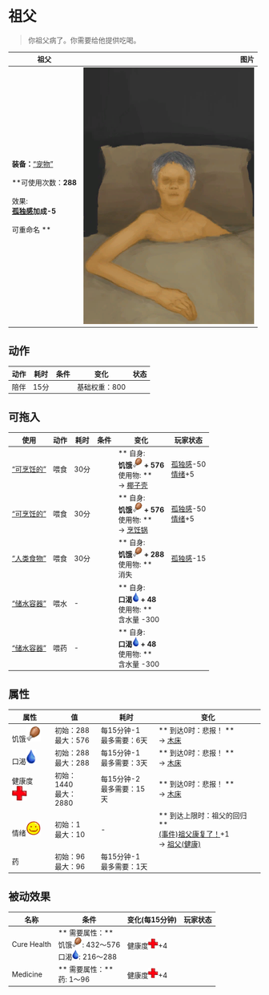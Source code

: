 # 祖父  
> 你祖父病了。你需要给他提供吃喝。  
  
  祖父  |   图片   
 ----  |  ----:   
 **装备：**[“宠物”](eTag_Pet.md)<br><br>**可使用次数：**288<br><br>** 效果: **<br>[孤独感](Loneliness.md)加成-5<br><br>** 可重命名 **  |  ![](Sprite/GranfatherSick.png)   
  
## 动作  
动作  |  耗时  |  条件  |  变化  |  状态  
----  |  ----  |  ----  |  ----  |  ----  
陪伴<br>  |  15分  |    |  基础权重：800<br>  |    
## 可拖入  
使用  |  动作  |  耗时  |  条件  |  变化  |  玩家状态  
----  |  ----  |  ----  |  ----  |  ----  |  ----  
[“可烹饪的”](tag_MealCoconutShell.md)  |  喂食  |  30分  |    |  ** 自身: **<br>饥饿<img decoding="async" src="Sprite/Hunger.png" href="a.md" style="max-width:20px;max-height:20px;"> + 576<br>** 使用物: **<br>→ [椰子壳](CoconutShell.md)  |  [孤独感](Loneliness.md)-50<br>[情绪](Morale.md)+5  
[“可烹饪的”](tag_MealCookingpot.md)  |  喂食  |  30分  |    |  ** 自身: **<br>饥饿<img decoding="async" src="Sprite/Hunger.png" href="a.md" style="max-width:20px;max-height:20px;"> + 576<br>** 使用物: **<br>→ [烹饪锅](CookingPot.md)  |  [孤独感](Loneliness.md)-50<br>[情绪](Morale.md)+5  
[“人类食物”](tag_HumanFood.md)  |  喂食  |  30分  |    |  ** 自身: **<br>饥饿<img decoding="async" src="Sprite/Hunger.png" href="a.md" style="max-width:20px;max-height:20px;"> + 288<br>** 使用物: **<br>消失  |  [孤独感](Loneliness.md)-15  
[“储水容器”](tag_WaterContainer.md)  |  喂水  |  -  |    |  ** 自身: **<br>口渴<img decoding="async" src="Sprite/Thirst.png" href="a.md" style="max-width:20px;max-height:20px;"> + 48<br>** 使用物: **<br>含水量  -300  |    
[“储水容器”](tag_WaterContainer.md)  |  喂药  |  -  |    |  ** 自身: **<br>口渴<img decoding="async" src="Sprite/Thirst.png" href="a.md" style="max-width:20px;max-height:20px;"> + 48<br>** 使用物: **<br>含水量  -300  |    
## 属性   
属性  |  值  |  耗时  |  变化  
----  |  ----  |  ----  |  ----  
饥饿<img decoding="async" src="Sprite/Hunger.png" href="a.md" style="max-width:30px;max-height:30px;">  |  初始：288<br>最大：576  |  每15分钟-1<br>最多需要：6天  |  ** 到达0时：悲报！ **<br>→ [木床](BedWooden.md)  
口渴<img decoding="async" src="Sprite/Thirst.png" href="a.md" style="max-width:30px;max-height:30px;">  |  初始：288<br>最大：288  |  每15分钟-1<br>最多需要：3天  |  ** 到达0时：悲报！ **<br>→ [木床](BedWooden.md)  
健康度<img decoding="async" src="Sprite/Health.png" href="a.md" style="max-width:30px;max-height:30px;">  |  初始：1440<br>最大：2880  |  每15分钟-2<br>最多需要：15天  |  ** 到达0时：悲报！ **<br>→ [木床](BedWooden.md)  
情绪<img decoding="async" src="Sprite/Content.png" href="a.md" style="max-width:30px;max-height:30px;">  |  初始：1<br>最大：10  |  -  |  ** 到达上限时：祖父的回归 **<br>[(事件)祖父康复了！](Event_OutroFarmer1.md)+1 <br>→ [祖父(健康)](GrandfatherHealthy.md)  
药  |  初始：96<br>最大：96  |  每15分钟-1<br>最多需要：1天  |    
## 被动效果  
名称  |  条件  |  变化(每15分钟)  |  玩家状态  
----  |  ----  |  ----  |  ----  
Cure Health  |  ** 需要属性：**<br>饥饿<img decoding="async" src="Sprite/Hunger.png" href="a.md" style="max-width:20px;max-height:20px;">: 432～576<br>口渴<img decoding="async" src="Sprite/Thirst.png" href="a.md" style="max-width:20px;max-height:20px;">: 216～288  |  健康度<img decoding="async" src="Sprite/Health.png" href="a.md" style="max-width:20px;max-height:20px;">+4  |    
Medicine  |  ** 需要属性：**<br>药: 1～96  |  健康度<img decoding="async" src="Sprite/Health.png" href="a.md" style="max-width:20px;max-height:20px;">+4  |    
